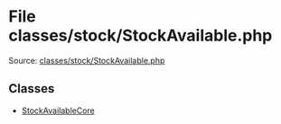 File classes/stock/StockAvailable.php
=========

Source: [classes/stock/StockAvailable.php](https://github.com/PrestaShop/PrestaShop/blob/1.6.0.8/classes/stock/StockAvailable.php)


Classes
-------

* [StockAvailableCore](class.StockAvailableCore.md)


